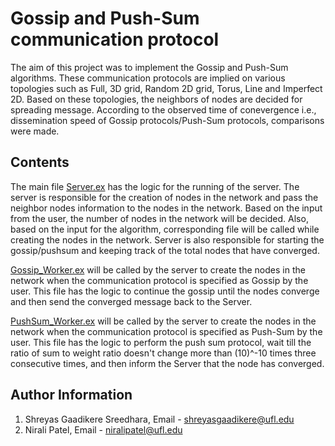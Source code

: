 # Gossip and Push-Sum communication protocol

The aim of this project was to implement the Gossip and Push-Sum algorithms. These communication protocols are implied on various topologies such as Full, 3D grid, Random 2D grid, Torus, Line and Imperfect 2D. Based on these topologies, the neighbors of nodes are decided for spreading message. According to the observed time of conevergence i.e., dissemination speed of Gossip protocols/Push-Sum protocols, comparisons were made.

## Contents
The main file [Server.ex](Server.ex) has the logic for the running of the server. The server is responsible for the creation of nodes in the network and pass the neighbor nodes information to the nodes in the network. Based on the input from the user, the number of nodes in the network will be decided. Also, based on the input for the algorithm, corresponding file will be called while creating the nodes in the network. Server is also responsible for starting the gossip/pushsum and keeping track of the total nodes that have converged.

[Gossip_Worker.ex](Gossip_Worker.ex) will be called by the server to create the nodes in the network when the communication protocol is specified as Gossip by the user. This file has the logic to continue the gossip until the nodes converge and then send the converged message back to the Server.

[PushSum_Worker.ex](PushSum_Worker.ex) will be called by the server to create the nodes in the network when the communication protocol is specified as Push-Sum by the user. This file has the logic to perform the push sum protocol, wait till the ratio of sum to weight ratio doesn't change more than (10)^-10 times three consecutive times, and then inform the Server that the node has converged.

## Author Information
1. Shreyas Gaadikere Sreedhara, Email - shreyasgaadikere@ufl.edu
2. Nirali Patel, Email - niralipatel@ufl.edu
